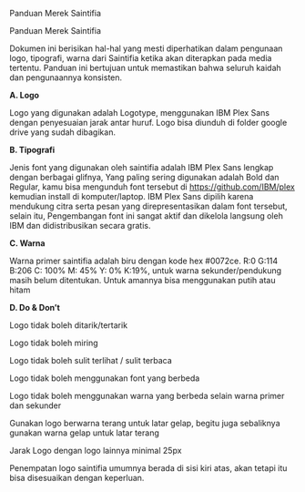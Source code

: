 Panduan Merek Saintifia

Panduan Merek Saintifia

Dokumen ini berisikan hal-hal yang mesti diperhatikan dalam pengunaan logo, tipografi, warna dari Saintifia ketika akan diterapkan pada media tertentu. Panduan ini bertujuan untuk memastikan bahwa seluruh kaidah dan pengunaannya konsisten.

**A. Logo**

Logo yang digunakan adalah Logotype, menggunakan IBM Plex Sans dengan penyesuaian jarak antar huruf. Logo bisa diunduh di folder google drive yang sudah dibagikan.

**B. Tipografi**

Jenis font yang digunakan oleh saintifia adalah IBM Plex Sans lengkap dengan berbagai glifnya, Yang paling sering digunakan adalah Bold dan Regular, kamu bisa mengunduh font tersebut di https://github.com/IBM/plex kemudian install di komputer/laptop. IBM Plex Sans dipilih karena mendukung citra serta pesan yang direpresentasikan dalam font tersebut, selain itu, Pengembangan font ini sangat aktif dan dikelola langsung oleh IBM dan didistribusikan secara gratis.

**C. Warna**

Warna primer saintifia adalah biru dengan kode hex #0072ce. R:0 G:114 B:206  C: 100% M: 45% Y: 0% K:19%, untuk warna sekunder/pendukung masih belum ditentukan. Untuk amannya bisa menggunakan putih atau hitam

**D. Do & Don’t**

Logo tidak boleh ditarik/tertarik

Logo tidak boleh miring

Logo tidak boleh sulit terlihat / sulit terbaca

Logo tidak boleh menggunakan font yang berbeda

Logo tidak boleh menggunakan warna yang berbeda selain warna primer dan sekunder

Gunakan logo berwarna terang untuk latar gelap, begitu juga sebaliknya gunakan warna gelap untuk latar terang

Jarak Logo dengan logo lainnya minimal 25px


Penempatan logo saintifia umumnya berada di sisi kiri atas, akan tetapi itu bisa disesuaikan dengan keperluan.

